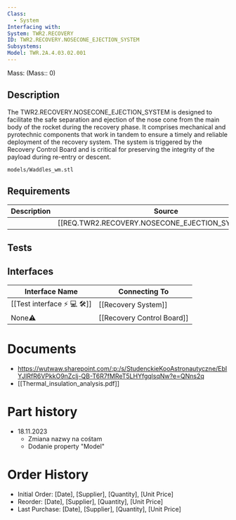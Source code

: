 ```yaml
---
Class:
  - System
Interfacing with: 
System: TWR2.RECOVERY
ID: TWR2.RECOVERY.NOSECONE_EJECTION_SYSTEM
Subsystems: 
Model: TWR.2A.4.03.02.001
---
```


Mass: (Mass:: 0)

## Description

The TWR2.RECOVERY.NOSECONE_EJECTION_SYSTEM is designed to facilitate the safe separation and ejection of the nose cone from the main body of the rocket during the recovery phase. It comprises mechanical and pyrotechnic components that work in tandem to ensure a timely and reliable deployment of the recovery system. The system is triggered by the Recovery Control Board and is critical for preserving the integrity of the payload during re-entry or descent.

```stlrendera
models/Waddles_wm.stl
```

## Requirements
| Description | Source                                              |
| ----------- | --------------------------------------------------- |
|             | [[REQ.TWR2.RECOVERY.NOSECONE_EJECTION_SYSTEM.1.md]] |
## Tests

## Interfaces
| Interface Name              | Connecting To              |
| --------------------------- | -------------------------- |
| [[Test interface ⚡ 💻 🛠️]] | [[Recovery System]]        |
| None⚠️                      | [[Recovery Control Board]] |
# Documents
- https://wutwaw.sharepoint.com/:p:/s/StudenckieKooAstronautyczne/EbIYJIRfR6VPkkO9nZclj-QB-T6R7fMReT5LHYfgqlsqNw?e=QNns2q
- [[Thermal_insulation_analysis.pdf]]
# Part history
- 18.11.2023
	- Zmiana nazwy na cośtam
	- Dodanie property "Model"

# Order History
- Initial Order: [Date], [Supplier], [Quantity], [Unit Price]
- Reorder: [Date], [Supplier], [Quantity], [Unit Price]
- Last Purchase: [Date], [Supplier], [Quantity], [Unit Price]
